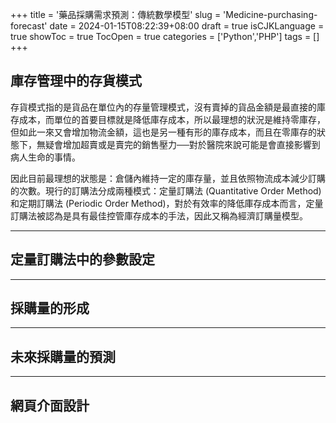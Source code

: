+++
title = '藥品採購需求預測：傳統數學模型'
slug = 'Medicine-purchasing-forecast'
date = 2024-01-15T08:22:39+08:00
draft = true
isCJKLanguage = true
showToc = true
TocOpen = true
categories = ['Python','PHP']
tags = []
+++
## 庫存管理中的存貨模式
存貨模式指的是貨品在單位內的存量管理模式，沒有賣掉的貨品金額是最直接的庫存成本，而單位的首要目標就是降低庫存成本，所以最理想的狀況是維持零庫存，但如此一來又會增加物流金額，這也是另一種有形的庫存成本，而且在零庫存的狀態下，無疑會增加超賣或是賣完的銷售壓力──對於醫院來說可能是會直接影響到病人生命的事情。

因此目前最理想的狀態是：倉儲內維持一定的庫存量，並且依照物流成本減少訂購的次數。現行的訂購法分成兩種模式：定量訂購法 (Quantitative Order Method) 和定期訂購法 (Periodic Order Method)，對於有效率的降低庫存成本而言，定量訂購法被認為是具有最佳控管庫存成本的手法，因此又稱為經濟訂購量模型。

***
## 定量訂購法中的參數設定
***
## 採購量的形成
***
## 未來採購量的預測
***
## 網頁介面設計
